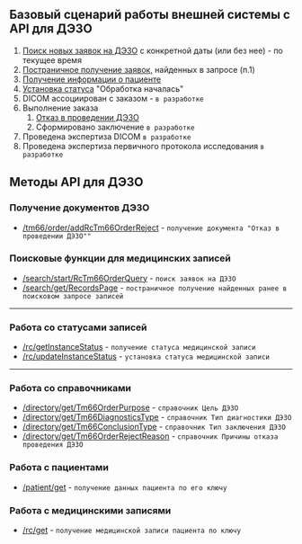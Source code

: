 ## Базовый сценарий работы внешней системы с API для ДЭЗО

1. [Поиск новых заявок на ДЭЗО](https://open-oncor.github.io/api-doc/methods/search/start/RcTm66OrderQuery/) с конкретной даты (или без нее) - по текущее время
2. [Постраничное получение заявок](https://open-oncor.github.io/api-doc/methods/search/get/RecordsPage/), найденных в запросе (п.1)
3. [Получение информации о пациенте](https://open-oncor.github.io/api-doc/methods/patient/get/)
4. [Установка статуса](https://open-oncor.github.io/api-doc/methods/status/update/) "Обработка началась"
5. DICOM ассоциирован с заказом - `в разработке`
6. Выполнение заказа
   1. [Отказ в проведении ДЭЗО](https://open-oncor.github.io/api-doc/methods/tm66/order/addRcTm66OrderReject/)
   2. Сформировано заключение `в разработке`
3. Проведена экспертиза DICOM `в разработке`
4. Проведена экспертиза первичного протокола исследования `в разработке`

## Методы API для ДЭЗО

### Получение документов ДЭЗО
* [/tm66/order/addRcTm66OrderReject](methods/tm66/order/addRcTm66OrderReject/index.md) - `получение документа "Отказ в проведении ДЭЗО""` 

### Поисковые функции для медицинских записей

* [/search/start/RcTm66OrderQuery](methods/search/start/RcTm66OrderQuery/index.md)  - `поиск заявок на ДЭЗО`
* [/search/get/RecordsPage](methods/search/get/RecordsPage/index.md)  - `постраничное получение найденных ранее в поисковом запросе записей`

---

### Работа со статусами записей

* [/rc/getInstanceStatus](methods/status/get/index.md)  - `получение статуса медицинской записи`
* [/rc/updateInstanceStatus](methods/status/update/index.md)  - `установка статуса медицинской записи`

---

### Работа со справочниками

* [/directory/get/Tm66OrderPurpose](methods/directory/get/Tm66OrderPurpose/index.md)  - `справочник Цель ДЭЗО` 
* [/directory/get/Tm66DiagnosticsType](methods/directory/get/Tm66DiagnosticsType/index.md)  - `справочник Тип диагностики ДЭЗО`
* [/directory/get/Tm66ConclusionType](methods/directory/get/Tm66ConclusionType/index.md)  - `справочник Тип заключения ДЭЗО`
* [/directory/get/Tm66OrderRejectReason](methods/directory/get/Tm66OrderRejectReason/index.md)  - `справочник Причины отказа проведения ДЭЗО`


### Работа с пациентами
* [/patient/get](methods/patient/get/index.md)  - `получение данных пациента по его ключу`


### Работа с медицинскими записями

* [/rc/get](methods/rc/get/index.md)  - `получение медицинской записи пациента по ключу`

